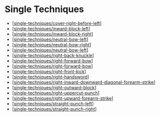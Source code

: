 # Single Techniques

- [[single-techniques/cover-right-before-left]]
- [[single-techniques/inward-block-left]]
- [[single-techniques/inward-block-right]]
- [[single-techniques/neutral-bow-left]]
- [[single-techniques/neutral-bow-right]]
- [[single-techniques/neutral-bow-left]]
- [[single-techniques/right-back-knuckle]]
- [[single-techniques/right-forward-bow]]
- [[single-techniques/right-forward-bow]]
- [[single-techniques/right-front-kick]]
- [[single-techniques/right-handsword]]
- [[single-techniques/right-inward-downward-diagonal-forearm-strike]]
- [[single-techniques/right-outward-block]]
- [[single-techniques/right-uppercut-punch]]
- [[single-techniques/right-upward-forearm-strike]]
- [[single-techniques/straight-punch-left]]
- [[single-techniques/straight-punch-right]]

[//begin]: # "Autogenerated link references for markdown compatibility"
[single-techniques/cover-right-before-left]: single-techniques/cover-right-before-left.md "Cover Right before Left"
[single-techniques/inward-block-left]: single-techniques/inward-block-left.md "Left Inward Block"
[single-techniques/inward-block-right]: single-techniques/inward-block-right.md "Right Inward Block"
[single-techniques/neutral-bow-left]: single-techniques/neutral-bow-left.md "Left Neutral Bow"
[single-techniques/neutral-bow-right]: single-techniques/neutral-bow-right.md "Right Neutral Bow"
[single-techniques/right-back-knuckle]: single-techniques/right-back-knuckle.md "Right Back Knuckle"
[single-techniques/right-forward-bow]: single-techniques/right-forward-bow.md "Right Forward Bow"
[single-techniques/right-front-kick]: single-techniques/right-front-kick.md "Right Front Kick"
[single-techniques/right-handsword]: single-techniques/right-handsword.md "Right Handsword"
[single-techniques/right-inward-downward-diagonal-forearm-strike]: single-techniques/right-inward-downward-diagonal-forearm-strike.md "Right Inward Downward Diagonal Forearm Strike"
[single-techniques/right-outward-block]: single-techniques/right-outward-block.md "Right Outward Block"
[single-techniques/right-uppercut-punch]: single-techniques/right-uppercut-punch.md "Right Uppercut Punch"
[single-techniques/right-upward-forearm-strike]: single-techniques/right-upward-forearm-strike.md "Right Upward Forearm Strike"
[single-techniques/straight-punch-left]: single-techniques/straight-punch-left.md "Left Straight Punch"
[single-techniques/straight-punch-right]: single-techniques/straight-punch-right.md "Right Straight Punch"
[//end]: # "Autogenerated link references"